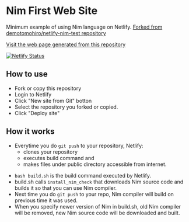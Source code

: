 # Nim First Web Site
Minimum example of using Nim language on Netlify. [Forked from demotomohiro/netlify-nim-test repository](https://github.com/demotomohiro/netlify-nim-test)

[Visit the web page generated from this repository](https://nim-first-website.netlify.com/)

[![Netlify Status](https://api.netlify.com/api/v1/badges/cc03b0e4-abff-47f1-99f3-0fc806270d36/deploy-status)](https://app.netlify.com/sites/nim-first-website/deploys)

## How to use
* Fork or copy this repository
* Login to Netlify
* Click "New site from Git" botton
* Select the repository you forked or copied.
* Click "Deploy site"

## How it works
- Everytime you do ``git push`` to your repository, Netlify:
  - clones your repository
  - executes build command and
  - makes files under public directory accessible from internet.
* ``bash build.sh`` is the build command executed by Netlify.
* build.sh calls ``install_nim_check`` that downloads Nim source code and builds it so that you can use Nim compiler.
* Next time you do ``git push`` to your repo, Nim compiler will build on previous time it was used.
* When you specify newer version of Nim in build.sh, old Nim compiler will be removed, new Nim source code will be downloaded and built.
